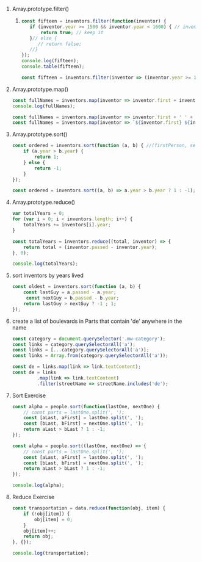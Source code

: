 1. Array.prototype.filter()

   1. ```javascript
      const fifteen = inventors.filter(function(inventor) {
         if (inventor.year >= 1500 && inventor.year < 1600) { // inventor.year <= 1599
             return true; // keep it
         }// else {
            // return false;
         //}
      });
      console.log(fifteen);
      console.table(fifteen);
      
      const fifteen = inventors.filter(inventor => (inventor.year >= 1500 && inventor.year < 1600));
      ```

      

2. Array.prototype.map()

   ```javascript
   const fullNames = inventors.map(inventor => inventor.first + inventor.last);
   console.log(fullNames);
   
   const fullNames = inventors.map(inventor => inventor.first + ' ' + inventor.last);
   const fullNames = inventors.map(inventor => `${inventor.first} ${inventor.last}`);
   ```

3. Array.prototype.sort()

   ```javascript
   const ordered = inventors.sort(function (a, b) { //(firstPerson, secondPerson) {
       if (a.year > b.year) {
           return 1;
       } else {
           return -1;
       }
   });
   
   const ordered = inventors.sort((a, b) => a.year > b.year ? 1 : -1);
   ```

4. Array.prototype.reduce()

   ```javascript
   var totalYears = 0;
   for (var i = 0; i < inventors.length; i++) {
       totalYears += inventors[i].year;
   }
   
   const totalYears = inventors.reduce((total, inventor) => {
       return total + (inventor.passed - inventor.year);
   }, 0);
   
   console.log(totalYears);
   ```

5. sort inventors by years lived

   ```javascript
   const oldest = inventors.sort(function (a, b) {
       const lastGuy = a.passed - a.year;
      	const nextGuy = b.passed - b.year;
       return lastGuy > nextGuy ? -1 ; 1;
   });
   ```

6. create a list of boulevards in Parts that contain 'de' anywhere in the name

   ```javascript
   const category = document.querySelector('.mw-category');
   const links = category.querySelectorAll('a');
   const links = [...category.querySelectorAll('a')];
   const links = Array.from(category.querySelectorAll('a'));
   
   const de = links.map(link => link.textContent);
   const de = links
   			.map(link => link.textContent)
   			.filter(streetName => streetName.includes('de');
   ```

7. Sort Exercise

   ```javascript
   const alpha = people.sort(function(lastOne, nextOne) {
       // const parts = lastOne.split(', ');
       const [aLast, aFirst] = lastOne.split(', ');
       const [bLast, bFirst] = nextOne.split(', ');
       return aLast > bLast ? 1 : -1;
   });
   
   const alpha = people.sort((lastOne, nextOne) => {
       // const parts = lastOne.split(', ');
       const [aLast, aFirst] = lastOne.split(', ');
       const [bLast, bFirst] = nextOne.split(', ');
       return aLast > bLast ? 1 : -1;
   });
   
   console.log(alpha);
   ```

8. Reduce Exercise

   ```javascript
   const transportation = data.reduce(function(obj, item) {
       if (!obj[item]) {
           obj[item] = 0;
       }
       obj[item]++;
       return obj;
   }, {});
   
   console.log(transportation);
   ```

